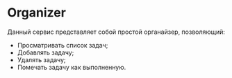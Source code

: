 # Organizer

Данный сервис представляет собой простой органайзер, позволяющий:

+ Просматривать список задач;
+ Добавлять задачу;
+ Удалять задачу;
+ Помечать задачу как выполненную.
